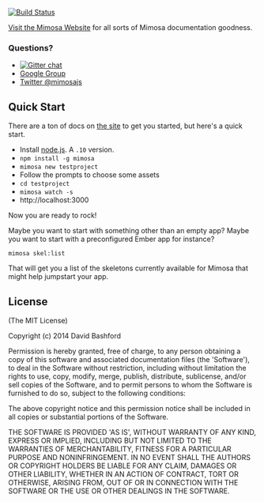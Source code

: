 [![Build Status](https://travis-ci.org/dbashford/mimosa.png?branch=master)](https://travis-ci.org/dbashford/mimosa)

[Visit the Mimosa Website](http://www.mimosa.io) for all sorts of Mimosa documentation goodness.

### Questions?

* [![Gitter chat](https://badges.gitter.im/dbashford/mimosa.png)](https://gitter.im/dbashford/mimosa)
* [Google Group](https://groups.google.com/forum/#!forum/mimosajs)
* [Twitter @mimosajs](https://twitter.com/mimosajs/)

## Quick Start

There are a ton of docs on [the site](http://www.mimosa.io) to get you started, but here's a quick start.

* Install [node.js](http://nodejs.org/).  A `.10` version.
* `npm install -g mimosa`
* `mimosa new testproject`
* Follow the prompts to choose some assets
* `cd testproject`
* `mimosa watch -s`
* http://localhost:3000

Now you are ready to rock!

Maybe you want to start with something other than an empty app?  Maybe you want to start with a preconfigured Ember app for instance?

`mimosa skel:list`

That will get you a list of the skeletons currently available for Mimosa that might help jumpstart your app.

## License

(The MIT License)

Copyright (c) 2014 David Bashford

Permission is hereby granted, free of charge, to any person obtaining
a copy of this software and associated documentation files (the
'Software'), to deal in the Software without restriction, including
without limitation the rights to use, copy, modify, merge, publish,
distribute, sublicense, and/or sell copies of the Software, and to
permit persons to whom the Software is furnished to do so, subject to
the following conditions:

The above copyright notice and this permission notice shall be
included in all copies or substantial portions of the Software.

THE SOFTWARE IS PROVIDED 'AS IS', WITHOUT WARRANTY OF ANY KIND,
EXPRESS OR IMPLIED, INCLUDING BUT NOT LIMITED TO THE WARRANTIES OF
MERCHANTABILITY, FITNESS FOR A PARTICULAR PURPOSE AND NONINFRINGEMENT.
IN NO EVENT SHALL THE AUTHORS OR COPYRIGHT HOLDERS BE LIABLE FOR ANY
CLAIM, DAMAGES OR OTHER LIABILITY, WHETHER IN AN ACTION OF CONTRACT,
TORT OR OTHERWISE, ARISING FROM, OUT OF OR IN CONNECTION WITH THE
SOFTWARE OR THE USE OR OTHER DEALINGS IN THE SOFTWARE.
